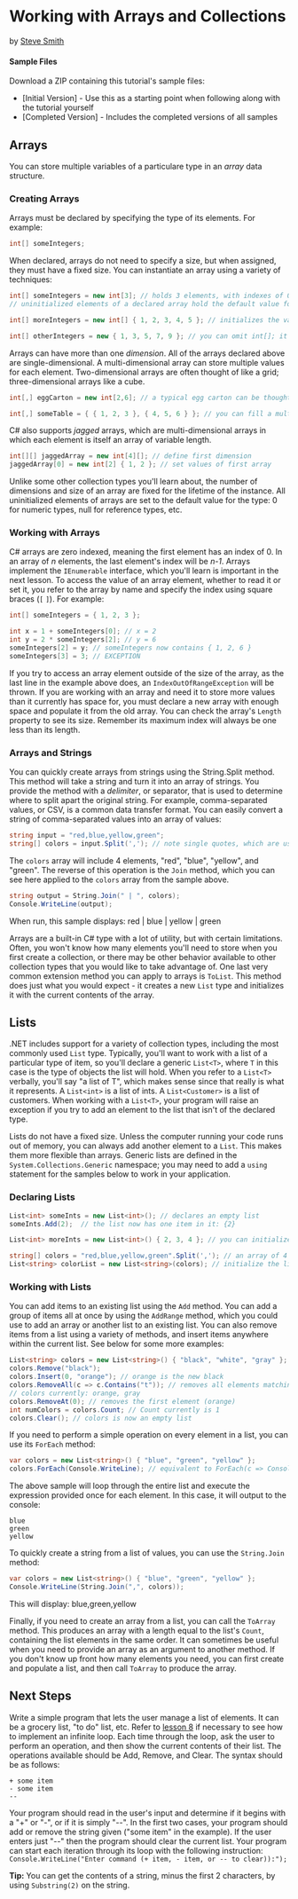 # Working with Arrays and Collections
by [Steve Smith](http://deviq.com/me/steve-smith)

#### Sample Files
Download a ZIP containing this tutorial's sample files:
- [Initial Version] - Use this as a starting point when following along with the tutorial yourself
- [Completed Version] - Includes the completed versions of all samples

## Arrays

You can store multiple variables of a particulare type in an *array* data structure. 

### Creating Arrays

Arrays must be declared by specifying the type of its elements. For example:

```c#
int[] someIntegers;
```

When declared, arrays do not need to specify a size, but when assigned, they must have a fixed size. You can instantiate an array using a variety of techniques:

```c#
int[] someIntegers = new int[3]; // holds 3 elements, with indexes of 0, 1, and 2.
// uninitialized elements of a declared array hold the default value for the type (in this case 0).

int[] moreIntegers = new int[] { 1, 2, 3, 4, 5 }; // initializes the values of the array

int[] otherIntegers = new { 1, 3, 5, 7, 9 }; // you can omit int[]; it will be inferred in this case.
```

Arrays can have more than one *dimension*. All of the arrays declared above are single-dimensional. A multi-dimensional array can store multiple values for each element. Two-dimensional arrays are often thought of like a grid; three-dimensional arrays like a cube.

```c#
int[,] eggCarton = new int[2,6]; // a typical egg carton can be thought of as a 2x6 array

int[,] someTable = { { 1, 2, 3 }, { 4, 5, 6 } }; // you can fill a multi-dimensional array on assignment as well
```

C# also supports *jagged* arrays, which are multi-dimensional arrays in which each element is itself an array of variable length.

```c#
int[][] jaggedArray = new int[4][]; // define first dimension
jaggedArray[0] = new int[2] { 1, 2 }; // set values of first array
```

Unlike some other collection types you'll learn about, the number of dimensions and size of an array are fixed for the lifetime of the instance. All uninitialized elements of arrays are set to the default value for the type: 0 for numeric types, null for reference types, etc.

### Working with Arrays

C# arrays are zero indexed, meaning the first element has an index of 0. In an array of *n* elements, the last element's index will be *n-1*. Arrays implement the ``IEnumerable`` interface, which you'll learn is important in the next lesson. To access the value of an array element, whether to read it or set it, you refer to the array by name and specify the index using square braces (``[`` ``]``). For example:

```c#
int[] someIntegers = { 1, 2, 3 };

int x = 1 + someIntegers[0]; // x = 2
int y = 2 * someIntegers[2]; // y = 6
someIntegers[2] = y; // someIntegers now contains { 1, 2, 6 }
someIntegers[3] = 3; // EXCEPTION
```

If you try to access an array element outside of the size of the array, as the last line in the example above does, an ``IndexOutOfRangeException`` will be thrown. If you are working with an array and need it to store more values than it currently has space for, you must declare a new array with enough space and populate it from the old array. You can check the array's ``Length`` property to see its size. Remember its maximum index will always be one less than its length.

### Arrays and Strings

You can quickly create arrays from strings using the String.Split method. This method will take a string and turn it into an array of strings. You provide the method with a *delimiter*, or separator, that is used to determine where to split apart the original string. For example, comma-separated values, or CSV, is a common data transfer format. You can easily convert a string of comma-separated values into an array of values:

```c#
string input = "red,blue,yellow,green";
string[] colors = input.Split(','); // note single quotes, which are used to define literal character (``char``) values
```

The ``colors`` array will include 4 elements, "red", "blue", "yellow", and "green". The reverse of this operation is the ``Join`` method, which you can see here applied to the ``colors`` array from the sample above.

```c#
string output = String.Join(" | ", colors);
Console.WriteLine(output);
```

When run, this sample displays:
    red | blue | yellow | green

Arrays are a built-in C# type with a lot of utility, but with certain limitations. Often, you won't know how many elements you'll need to store when you first create a collection, or there may be other behavior available to other collection types that you would like to take advantage of. One last very common extension method you can apply to arrays is ``ToList``. This method does just what you would expect - it creates a new ``List`` type and initializes it with the current contents of the array.

## Lists

.NET includes support for a variety of collection types, including the most commonly used ``List`` type. Typically, you'll want to work with a list of a particular type of item, so you'll declare a generic ``List<T>``, where ``T`` in this case is the type of objects the list will hold. When you refer to a ``List<T>`` verbally, you'll say "a list of T", which makes sense since that really is what it represents. A ``List<int>`` is a list of ints. A ``List<Customer>`` is a list of customers. When working with a ``List<T>``, your program will raise an exception if you try to add an element to the list that isn't of the declared type.

Lists do not have a fixed size. Unless the computer running your code runs out of memory, you can always add another element to a ``List``. This makes them more flexible than arrays. Generic lists are defined in the ``System.Collections.Generic`` namespace; you may need to add a ``using`` statement for the samples below to work in your application.

### Declaring Lists

```c#
List<int> someInts = new List<int>(); // declares an empty list
someInts.Add(2);  // the list now has one item in it: {2}

List<int> moreInts = new List<int>() { 2, 3, 4 }; // you can initialize a list when you create it

string[] colors = "red,blue,yellow,green".Split(','); // an array of 4 strings
List<string> colorList = new List<string>(colors); // initialize the list from an array
```

### Working with Lists

You can add items to an existing list using the ``Add`` method. You can add a group of items all at once by using the ``AddRange`` method, which you could use to add an array or another list to an existing list. You can also remove items from a list using a variety of methods, and insert items anywhere within the current list. See below for some more examples:

```c#
List<string> colors = new List<string>() { "black", "white", "gray" };
colors.Remove("black");
colors.Insert(0, "orange"); // orange is the new black
colors.RemoveAll(c => c.Contains("t")); // removes all elements matching condition (containing a "t")
// colors currently: orange, gray
colors.RemoveAt(0); // removes the first element (orange)
int numColors = colors.Count; // Count currently is 1
colors.Clear(); // colors is now an empty list
```

If you need to perform a simple operation on every element in a list, you can use its ``ForEach`` method:

```c#
var colors = new List<string>() { "blue", "green", "yellow" };
colors.ForEach(Console.WriteLine); // equivalent to ForEach(c => Console.WriteLine(c)) 
```

The above sample will loop through the entire list and execute the expression provided once for each element. In this case, it will output to the console:

    blue
    green
    yellow

To quickly create a string from a list of values, you can use the ``String.Join`` method:

```c#
var colors = new List<string>() { "blue", "green", "yellow" };
Console.WriteLine(String.Join(",", colors));
```

This will display:
    blue,green,yellow

Finally, if you need to create an array from a list, you can call the ``ToArray`` method. This produces an array with a length equal to the list's ``Count``, containing the list elements in the same order. It can sometimes be useful when you need to provide an array as an argument to another method. If you don't know up front how many elements you need, you can first create and populate a list, and then call ``ToArray`` to produce the array.

## Next Steps

Write a simple program that lets the user manage a list of elements. It can be a grocery list, "to do" list, etc. Refer to [lesson 8](lesson-08.md) if necessary to see how to implement an infinite loop. Each time through the loop, ask the user to perform an operation, and then show the current contents of their list. The operations available should be Add, Remove, and Clear. The syntax should be as follows:

    + some item
    - some item
    --

Your program should read in the user's input and determine if it begins with a "+" or "-", or if it is simply "--". In the first two cases, your program should add or remove the string given ("some item" in the example). If the user enters just "--" then the program should clear the current list. Your program can start each iteration through its loop with the following instruction:
``Console.WriteLine("Enter command (+ item, - item, or -- to clear)):");``

**Tip:** You can get the contents of a string, minus the first 2 characters, by using ``Substring(2)`` on the string.
